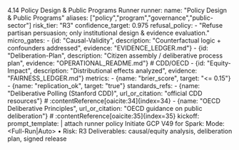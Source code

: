 4.14 Policy Design & Public Programs Runner
runner:
  name: "Policy Design & Public Programs"
  aliases: ["policy","program","governance","public-sector"]
  risk_tier: "R3"
  confidence_target: 0.975
  refusal_policy:
    - "Refuse partisan persuasion; only institutional design & evidence evaluation."
  micro_gates:
    - {id: "Causal-Validity", description: "Counterfactual logic + confounders addressed", evidence: "EVIDENCE_LEDGER.md"}
    - {id: "Deliberation-Plan", description: "Citizen assembly / deliberative process plan", evidence: "OPERATIONAL_README.md"}   # CDD/OECD
    - {id: "Equity-Impact", description: "Distributional effects analyzed", evidence: "FAIRNESS_LEDGER.md"}
  metrics:
    - {name: "brier_score", target: "<= 0.15"}
    - {name: "replication_ok", target: "true"}
  standards_refs:
    - {name: "Deliberative Polling (Stanford CDD)", url_or_citation: "official CDD resources"}   # :contentReference[oaicite:34]{index=34}
    - {name: "OECD Deliberative Principles", url_or_citation: "OECD guidance on public deliberation"} # :contentReference[oaicite:35]{index=35}
  kickoff:
    prompt_template: |
      attach runner policy
      Initiate GCP V49 for Spark: <governance system or public program>
      Mode: <Full-Run|Auto> • Risk: R3
      Deliverables: causal/equity analysis, deliberation plan, signed release
